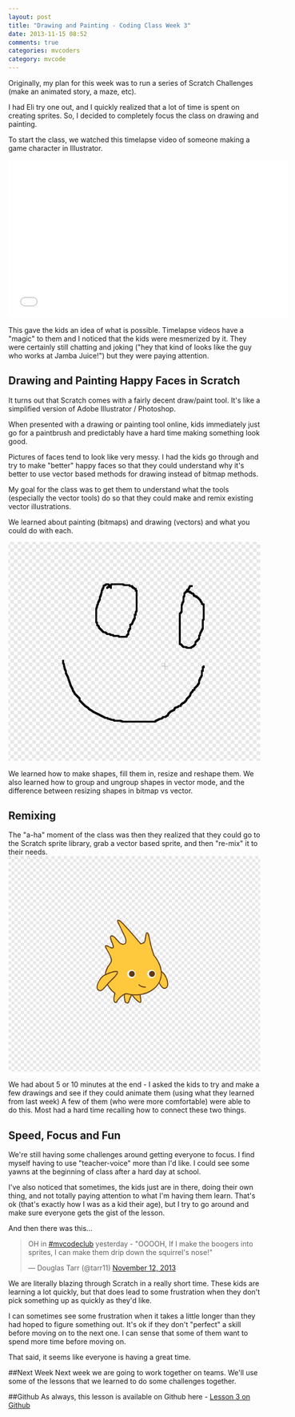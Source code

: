 ```yaml
---
layout: post
title: "Drawing and Painting - Coding Class Week 3"
date: 2013-11-15 08:52
comments: true
categories: mvcoders
category: mvcode
---
```

Originally, my plan for this week was to run a series of Scratch Challenges (make an animated story, a maze, etc). 

 I had Eli try one out, and I quickly realized that a lot of time is spent on creating sprites.  So, I decided to completely focus the class on drawing and painting.

To start the class, we watched this timelapse video of someone making a game character in Illustrator.

<iframe width="560" height="315" src="//www.youtube.com/embed/k2xYSCNysS0" frameborder="0" allowfullscreen></iframe>

This gave the kids an idea of what is possible.  Timelapse videos have a "magic" to them and I noticed that the kids were mesmerized by it.  They were certainly still chatting and joking ("hey that kind of looks like the guy who works at Jamba Juice!") but they were paying attention.

## Drawing and Painting Happy Faces in Scratch
It turns out that Scratch comes with a fairly decent draw/paint tool.  It's like a simplified version of Adobe Illustrator / Photoshop.

When presented with a drawing or painting tool online, kids immediately just go for a paintbrush and predictably have a hard time making something look good.

Pictures of faces tend to look like very messy.  I had the kids go through and try to make "better" happy faces so that they could understand why it's better to use vector based methods for drawing instead of bitmap methods.

My goal for the class was to get them to understand what the tools (especially the vector tools) do so that they could make and remix existing vector illustrations.

We learned about painting (bitmaps) and drawing (vectors) and what you could do with each.

![Happy Face Progression](/images/animation.gif)

We learned how to make shapes, fill them in, resize and reshape them.  We also learned how to group and ungroup shapes in vector mode, and the difference between resizing shapes in bitmap vs vector.

## Remixing
The "a-ha" moment of the class was then they realized that they could go to the Scratch sprite library, grab a vector based sprite, and then "re-mix" it to their needs.
![Gobo](/images/gobo-anim.gif)


We had about 5 or 10 minutes at the end - I asked the kids to try and make a few drawings and see if they could animate them (using what they learned from last week)  A few of them (who were more comfortable) were able to do this.  Most had a hard time recalling how to connect these two things.

## Speed, Focus and Fun
We're still having some challenges around getting everyone to focus.  I find myself having to use "teacher-voice" more than I'd like.  I could see some yawns at the beginning of class after a hard day at school. 

I've also noticed that sometimes, the kids just are in there, doing their own thing, and not totally paying attention to what I'm having them learn.  That's ok (that's exactly how I was as a kid their age), but I try to go around and make sure everyone gets the gist of the lesson.

And then there was this...
<blockquote class="twitter-tweet"><p>OH in <a href="https://twitter.com/search?q=%23mvcodeclub&amp;src=hash">#mvcodeclub</a> yesterday - &quot;OOOOH, If I make the boogers into sprites, I can make them drip down the squirrel&#39;s nose!&quot;</p>&mdash; Douglas Tarr (@tarr11) <a href="https://twitter.com/tarr11/statuses/400341894791589888">November 12, 2013</a></blockquote>
<script async src="//platform.twitter.com/widgets.js" charset="utf-8"></script>

We are literally blazing through Scratch in a really short time.  These kids are learning a lot quickly, but that does lead to some frustration when they don't pick something up as quickly as they'd like.

I can sometimes see some frustration when it takes a little longer than they had hoped to figure something out.  It's ok if they don't "perfect" a skill before moving on to the next one.  I can sense that some of them want to spend more time before moving on.

That said, it seems like everyone is having a great time.

##Next Week
Next week we are going to work together on teams.  We'll use some of the lessons that we learned to do some challenges together.

##Github
As always, this lesson is available on Github here - [Lesson 3 on Github](https://github.com/tarr11/coding-lessons/blob/master/4th-grade-coders/lesson-3.md)